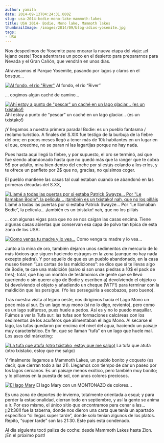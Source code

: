 ```yaml
---
author: yamila
date: 2014-09-13T04:24:31.000Z
slug: usa-2014-bodie-mono-lake-mammoth-lakes
title: USA 2014- Bodie, Mono lake, Mammoth lakes
thumbnailImage: /images/2014/09/blog-adios-yosemite.jpg
tags:
- USA
---
```



Nos despedimos de Yosemite para encarar la nueva etapa del viaje: ¡el lejano oeste! Toca adentrarse un poco en el desierto para prepararnos para Nevada y el Gran Cañón, que vendrán en unos días.

Atravesamos el Parque Yosemite, pasando por lagos y claros en el bosque…

[![Al fondo, el río "River"](/images/2014/09/blog-adios-yosemite.jpg#small)](/images/2014/09/blog-adios-yosemite.jpg#full)
Al fondo, el río “River”

… cogimos algún caché de camino…

[![Ahí estoy a punto de "pescar" un caché en un lago glaciar... (es un txistako!)](/images/2014/09/blog-cache.jpg#small)](/images/2014/09/blog-cache.jpg#full)
Ahí estoy a punto de “pescar” un caché en un lago glaciar… (es un txistako!)

¡Y llegamos a nuestra primera parada! Bodie: es un pueblo fantasma / reclamo turístico. A finales del S.XIX fue testigo de la burbuja de la fiebre del oro; en pocos meses llegó a tener más de 10k habitantes en un lugar en el que, creedme, no se paran ni las lagartijas porque no hay nada.

Pues hasta aquí llegó la fiebre, y por supuesto, el oro se terminó, así que fue siendo abandonado hasta que no quedó más que la ranger que te cobra 5$ por adulto, mira bien dentro del coche por si estás colando a los críos, y te ofrece un panfleto por 2$ que no, gracias, no quisimos coger.

El pueblo mantiene las casas tal cual estaban cuando se abandonó en las primeras décadas del S.XX,

[![Llamé a todas las puertas por si estaba Patrick Swayze... Por "Le llamaban Bodie", la película... ¡también es un txistako! nah, que no los pilláis](/images/2014/09/blog-le-llamaban-bodie.jpg#small)](/images/2014/09/blog-le-llamaban-bodie.jpg#full)
Llamé a todas las puertas por si estaba Patrick Swayze… Por “Le llamaban Bodie”, la película… ¡también es un txistako! nah, que no los pilláis

… con algunas vigas para que no se nos caigan las casas encima. Tiene algunas casas abiertas que conservan esa capa de polvo tan típica de esta zona de los USA:

[![Como venga tu madre y lo vea...](/images/2014/09/blog-bodie-polvo.jpg#small)](/images/2014/09/blog-bodie-polvo.jpg#full)
Como venga tu madre y lo vea…

Junto a la mina de oro, también dejaron unos sedimentos de mercurio de lo más tóxicos que siguen haciendo estragos en la zona (aunque no hay nada excepto piedra). Y por aquello de que es un pueblo abandonado, en la casa museo tienen “Las cartas de las maldiciones”: se dice que si te llevas algo de Bodie, te cae una maldición (salvo si son unas piedras a 10$ el pack de tres); total, que hay un montón de testimonios de gente que se llevó queriendo o sin querer algo de Bodie y escriben a) devolviendo el objeto o b) devolviendo el objeto y añadiendo un cheque (WTF!) para terminar con la maldición que les persigue. (Yo les perseguiría a escobazos, pero bueno).

Tras nuestra visita al lejano oeste, nos dirigimos hacia el Lago Mono un poco más al sur. Es un lago muy mono (si no lo digo, reviento), pero como es un lago sulfuroso, pues huele a pedos. Así es y no lo puedo maquillar. Fuimos a ver la Tufa sur: las tufas son formaciones calcáreas con los sedimentos de los acuíferos que alimentaban el lago Mono. Al secarse el lago, las tufas quedaron por encima del nivel del agua, haciendo un paisaje muy característico. En fin, que se llaman “tufa” en un lago que huele mal. Los ases del márketing:

[![La tufa que atufa (otro txistako, estoy que me salgo)](/images/2014/09/blog-la-tufa.jpg#small)](/images/2014/09/blog-la-tufa.jpg#full)
La tufa que atufa (otro txistako, estoy que me salgo)

Y finalmente llegamos a Mammoth Lakes, un pueblo bonito y coqueto (es decir, que cierran todo a las 21). Llegamos con tiempo de dar un paseo por los lagos cercanos. Es un paisaje menos exótico, pero también muy bonito; y lo pillamos en la puesta de sol, con unos colores preciosos.

[![El lago Mary](/images/2014/09/blog-mammoth-lakes.jpg#small)](/images/2014/09/blog-mammoth-lakes.jpg#full)
El lago Mary con un MONTONAZO de colores…

Es una zona de deportes de invierno, totalmente orientada a esquí; y para perder la estacionalidad, cierran todo en septiembre, y así la gente se anima a ir. Por eso mismo, el único sitio que encontramos para cenar a las… ¡¡21:30!! fue la taberna, donde nos dieron una carta que tenía un apartado específico “si llegas super tarde”, donde solo tenían algunos de los platos. Repito, “super tarde” son las 21:30. Este país está condenado.

Al día siguiente tocó paliza de coche: desde Mammoth Lakes hasta Zion. ¡En el próximo post!



